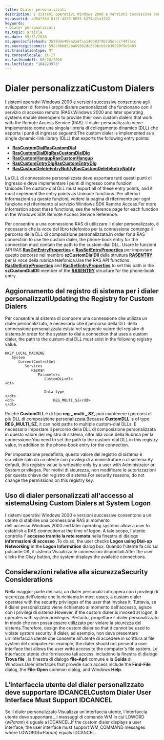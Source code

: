 ```yaml
---
title: Dialer personalizzati
description: I sistemi operativi Windows 2000 e versioni successive consentono agli sviluppatori di fornire i propri dialers personalizzati che funzionano con il servizio di accesso remoto (RAS).
ms.assetid: ad94f38d-812f-4329-8055-6274a21a3242
keywords:
- Dialer personalizzati
ms.topic: article
ms.date: 05/31/2018
ms.openlocfilehash: 35293de408a2a0faa146b93f9b5d5ebccf447acc
ms.sourcegitcommit: 592c9bbd22ba69802dc353bcb5eb30699f9e9403
ms.translationtype: MT
ms.contentlocale: it-IT
ms.lasthandoff: 08/20/2020
ms.locfileid: "104223973"
---
```

# <a name="custom-dialers"></a><span data-ttu-id="908e2-104">Dialer personalizzati</span><span class="sxs-lookup"><span data-stu-id="908e2-104">Custom Dialers</span></span>

<span data-ttu-id="908e2-105">I sistemi operativi Windows 2000 e versioni successive consentono agli sviluppatori di fornire i propri dialers personalizzati che funzionano con il servizio di accesso remoto (RAS).</span><span class="sxs-lookup"><span data-stu-id="908e2-105">Windows 2000 and later operating systems enable developers to provide their own custom dialers that work with the Remote Access Service (RAS).</span></span> <span data-ttu-id="908e2-106">Il dialer personalizzato viene implementato come una singola libreria di collegamento dinamico (DLL) che esporta i punti di ingresso seguenti:</span><span class="sxs-lookup"><span data-stu-id="908e2-106">The custom dialer is implemented as a single dynamic-link library (DLL) that exports the following entry points:</span></span>

-   [<span data-ttu-id="908e2-107">**RasCustomDial**</span><span class="sxs-lookup"><span data-stu-id="908e2-107">**RasCustomDial**</span></span>](/windows/desktop/api/Ras/nc-ras-rascustomdialfn)
-   [<span data-ttu-id="908e2-108">**RasCustomDialDlg**</span><span class="sxs-lookup"><span data-stu-id="908e2-108">**RasCustomDialDlg**</span></span>](/windows/desktop/api/Rasdlg/nc-rasdlg-rascustomdialdlgfn)
-   [<span data-ttu-id="908e2-109">**RasCustomHangup**</span><span class="sxs-lookup"><span data-stu-id="908e2-109">**RasCustomHangup**</span></span>](/windows/desktop/api/Ras/nc-ras-rascustomhangupfn)
-   [<span data-ttu-id="908e2-110">**RasCustomEntryDlg**</span><span class="sxs-lookup"><span data-stu-id="908e2-110">**RasCustomEntryDlg**</span></span>](/windows/desktop/api/Rasdlg/nc-rasdlg-rascustomentrydlgfn)
-   [<span data-ttu-id="908e2-111">**RasCustomDeleteEntryNotify**</span><span class="sxs-lookup"><span data-stu-id="908e2-111">**RasCustomDeleteEntryNotify**</span></span>](/windows/desktop/api/Ras/nc-ras-rascustomdeleteentrynotifyfn)

<span data-ttu-id="908e2-112">La DLL di connessione personalizzata deve esportare tutti questi punti di ingresso e deve implementare i punti di ingresso come funzioni Unicode.</span><span class="sxs-lookup"><span data-stu-id="908e2-112">The custom-dial DLL must export all of these entry points, and it must implement the entry points as Unicode functions.</span></span> <span data-ttu-id="908e2-113">Per ulteriori informazioni su queste funzioni, vedere la pagina di riferimento per ogni funzione nel riferimento al servizio Windows SDK Remote Access.</span><span class="sxs-lookup"><span data-stu-id="908e2-113">For more information about these functions, see the reference page for each function in the Windows SDK Remote Access Service Reference.</span></span>

<span data-ttu-id="908e2-114">Per consentire a una connessione RAS di utilizzare il dialer personalizzato, è necessario che la voce del libro telefonico per la connessione contenga il percorso della DLL di composizione personalizzata.</span><span class="sxs-lookup"><span data-stu-id="908e2-114">In order for a RAS connection to use the custom dialer, the phone-book entry for the connection must contain the path to the custom-dial DLL.</span></span> <span data-ttu-id="908e2-115">Usare le funzioni API RAS [**RasGetEntryProperties**](/windows/desktop/api/Ras/nf-ras-rasgetentrypropertiesa) e [**RasSetEntryProperties**](/windows/desktop/api/Ras/nf-ras-rassetentrypropertiesa) per impostare questo percorso nel membro **szCustomDialDll** della struttura [**RASENTRY**](/previous-versions/windows/desktop/legacy/aa377274(v=vs.85)) per la voce della rubrica telefonica.</span><span class="sxs-lookup"><span data-stu-id="908e2-115">Use the RAS API functions [**RasGetEntryProperties**](/windows/desktop/api/Ras/nf-ras-rasgetentrypropertiesa) and [**RasSetEntryProperties**](/windows/desktop/api/Ras/nf-ras-rassetentrypropertiesa) to set this path in the **szCustomDialDll** member of the [**RASENTRY**](/previous-versions/windows/desktop/legacy/aa377274(v=vs.85)) structure for the phone-book entry.</span></span>

## <a name="updating-the-registry-for-custom-dialers"></a><span data-ttu-id="908e2-116">Aggiornamento del registro di sistema per i dialer personalizzati</span><span class="sxs-lookup"><span data-stu-id="908e2-116">Updating the Registry for Custom Dialers</span></span>

<span data-ttu-id="908e2-117">Per consentire al sistema di comporre una connessione che utilizza un dialer personalizzato, è necessario che il percorso della DLL della connessione personalizzata esista nel seguente valore del registro di sistema.</span><span class="sxs-lookup"><span data-stu-id="908e2-117">In order for the system to dial a connection that uses a custom dialer, the path to the custom-dial DLL must exist in the following registry value.</span></span>

```
HKEY_LOCAL_MACHINE
   System
      CurrentControlSet
         Services
            Rasman
               Parameters
                  CustomDLL<dl>
<dt>

                  Data type
</dt>
<dd>                  REG_MULTI_SZ</dd>
</dl>
```

<span data-ttu-id="908e2-118">Poiché **CustomDLL** è di tipo **reg \_ multi \_ SZ**, può mantenere i percorsi di più DLL di composizione personalizzata.</span><span class="sxs-lookup"><span data-stu-id="908e2-118">Because **CustomDLL** is of type **REG\_MULTI\_SZ**, it can hold paths to multiple custom-dial DLLs.</span></span> <span data-ttu-id="908e2-119">È necessario impostare il percorso della DLL di composizione personalizzata in questo valore del registro di sistema, oltre alla voce della Rubrica per la connessione.</span><span class="sxs-lookup"><span data-stu-id="908e2-119">You need to set the path to the custom-dial DLL in this registry value, in addition to the phone-book entry for the connection.</span></span>

<span data-ttu-id="908e2-120">Per impostazione predefinita, questo valore del registro di sistema è scrivibile solo da un utente con privilegi di amministratore o di sistema.</span><span class="sxs-lookup"><span data-stu-id="908e2-120">By default, this registry value is writeable only by a user with Administrator or System privileges.</span></span> <span data-ttu-id="908e2-121">Per motivi di sicurezza, non modificare le autorizzazioni per questa chiave del registro di sistema.</span><span class="sxs-lookup"><span data-stu-id="908e2-121">For security reasons, do not change the permissions on this registry key.</span></span>

## <a name="using-custom-dialers-at-system-logon"></a><span data-ttu-id="908e2-122">Uso di dialer personalizzati all'accesso al sistema</span><span class="sxs-lookup"><span data-stu-id="908e2-122">Using Custom Dialers at System Logon</span></span>

<span data-ttu-id="908e2-123">I sistemi operativi Windows 2000 e versioni successive consentono a un utente di stabilire una connessione RAS al momento dell'accesso.</span><span class="sxs-lookup"><span data-stu-id="908e2-123">Windows 2000 and later operating systems allow a user to establish a RAS connection at the time of logon.</span></span> <span data-ttu-id="908e2-124">A tale scopo, l'utente controlla l' **accesso tramite la rete remota** nella finestra di dialogo **informazioni di accesso** .</span><span class="sxs-lookup"><span data-stu-id="908e2-124">To do so, the user checks **Logon using Dial-up Networking** in the **Logon Information** dialog box.</span></span> <span data-ttu-id="908e2-125">Quando l'utente fa clic sul pulsante OK, il sistema Visualizza le connessioni disponibili.</span><span class="sxs-lookup"><span data-stu-id="908e2-125">After the user clicks the Okay button, the system displays the available connections.</span></span>

## <a name="security-considerations"></a><span data-ttu-id="908e2-126">Considerazioni relative alla sicurezza</span><span class="sxs-lookup"><span data-stu-id="908e2-126">Security Considerations</span></span>

<span data-ttu-id="908e2-127">Nella maggior parte dei casi, un dialer personalizzato opera con i privilegi di sicurezza dell'utente che lo richiama.</span><span class="sxs-lookup"><span data-stu-id="908e2-127">In most cases, a custom dialer operates with the security privileges of the user that invokes it.</span></span> <span data-ttu-id="908e2-128">Tuttavia, se il dialer personalizzato viene richiamato al momento dell'accesso, agisce con i privilegi di sistema.</span><span class="sxs-lookup"><span data-stu-id="908e2-128">However, if the custom dialer is invoked at logon, it operates with system privileges.</span></span> <span data-ttu-id="908e2-129">Pertanto, progettare il dialer personalizzato in modo che non possa essere utilizzato per violare la sicurezza del sistema.</span><span class="sxs-lookup"><span data-stu-id="908e2-129">Therefore, design the custom dialer so that it cannot be used to violate system security.</span></span> <span data-ttu-id="908e2-130">Il dialer, ad esempio, non deve presentare un'interfaccia utente che consente all'utente di accedere in scrittura al file system del computer.</span><span class="sxs-lookup"><span data-stu-id="908e2-130">For example, the dialer should not present a user interface that allows the user write access to the computer's file system.</span></span> <span data-ttu-id="908e2-131">Le interfacce utente che forniscono tali accessi includono la finestra di dialogo **Trova file** , la finestra di dialogo **file-Apri** comune e la **Guida** di Windows.</span><span class="sxs-lookup"><span data-stu-id="908e2-131">User interfaces that provide such access include the **Find-File** dialog, the **File-Open** common dialog, and Windows **Help**.</span></span>

## <a name="custom-dialer-user-interface-must-support-idcancel"></a><span data-ttu-id="908e2-132">L'interfaccia utente del dialer personalizzato deve supportare IDCANCEL</span><span class="sxs-lookup"><span data-stu-id="908e2-132">Custom Dialer User Interface Must Support IDCANCEL</span></span>

<span data-ttu-id="908e2-133">Se il dialer personalizzato Visualizza un'interfaccia utente, l'interfaccia utente deve supportare \_ i messaggi di comando WM in cui LOWORD (*wParam*) è uguale a IDCANCEL.</span><span class="sxs-lookup"><span data-stu-id="908e2-133">If the custom dialer displays a user interface, the user interface must support WM\_COMMAND messages where LOWORD(*wParam*) equals IDCANCEL.</span></span>

 

 